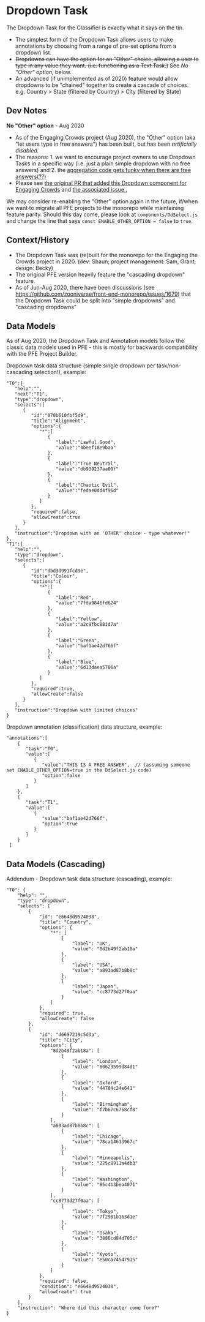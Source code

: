 # Dropdown Task

The Dropdown Task for the Classifier is exactly what it says on the tin.

- The simplest form of the Dropdown Task allows users to make annotations by choosing from a range of pre-set options from a dropdown list.
- ~~Dropdowns can have the option for an "Other" choice, allowing a user to type in any value they want. (i.e. functioning as a Text Task.)~~ See _No "Other" option,_ below.
- An advanced (if unimplemented as of 2020) feature would allow dropdowns to be "chained" together to create a cascade of choices. e.g. Country > State (filtered by Country) > City (filtered by State)

## Dev Notes

**No "Other" option** - Aug 2020

- As of the Engaging Crowds project (Aug 2020), the "Other" option (aka "let users type in free answers") has been built, but has been _artificially disabled._
- The reasons: 1. we want to encourage project owners to use Dropdown Tasks in a specific way (i.e. just a plain simple dropdown with no free answers) and 2. the [aggregation code gets funky when there are free answers(??)](https://github.com/zooniverse/caesar/issues/841)
- Please see [the original PR that added this Dropdown component for Engaging Crowds](https://github.com/zooniverse/front-end-monorepo/pull/1750) and [the associated issue .](https://github.com/zooniverse/front-end-monorepo/issues/1751)

We may consider re-enabling the "Other" option again in the future, if/when we want to migrate all PFE projects to the monorepo while maintaining feature parity. Should this day come, please look at `components/DdSelect.js` and change the line that says `const ENABLE_OTHER_OPTION = false` to `true`.

## Context/History

- The Dropdown Task was (re)built for the monorepo for the Engaging the Crowds project in 2020. (dev: Shaun; project management: Sam, Grant; design: Becky)
- The original PFE version heavily feature the "cascading dropdown" feature.
- As of Jun-Aug 2020, there have been discussions (see https://github.com/zooniverse/front-end-monorepo/issues/1679) that the Dropdown Task could be split into "simple dropdowns" and "cascading dropdowns"

## Data Models

As of Aug 2020, the Dropdown Task and Annotation models follow the classic data models used in PFE - this is mostly for backwards compatibility with the PFE Project Builder.

Dropdown task data structure (simple single dropdown per task/non-cascading selection!), example:

```
"T0":{
   "help":"",
   "next":"T1",
   "type":"dropdown",
   "selects":[
      {
         "id":"070b610fbf5d9",
         "title":"Alignment",
         "options":{
            "*":[
               {
                  "label":"Lawful Good",
                  "value":"4beef18e9baa"
               },
               {
                  "label":"True Neutral",
                  "value":"db939237aa00f"
               },
               {
                  "label":"Chaotic Evil",
                  "value":"fedae0dd4f96d"
               }
            ]
         },
         "required":false,
         "allowCreate":true
      }
   ],
   "instruction":"Dropdown with an 'OTHER' choice - type whatever!"
},
"T1":{
   "help":"",
   "type":"dropdown",
   "selects":[
      {
         "id":"dbd3d991fcd9e",
         "title":"Colour",
         "options":{
            "*":[
               {
                  "label":"Red",
                  "value":"7fda9846fd624"
               },
               {
                  "label":"Yellow",
                  "value":"a2c9fbc881d7a"
               },
               {
                  "label":"Green",
                  "value":"baf1ae42d766f"
               },
               {
                  "label":"Blue",
                  "value":"6d13daea5706a"
               }
            ]
         },
         "required":true,
         "allowCreate":false
      }
   ],
   "instruction":"Dropdown with limited choices"
}
```

Dropdown annotation (classification) data structure, example:

```
"annotations":[
    {
       "task":"T0",
       "value":[
          {
             "value":"THIS IS A FREE ANSWER",  // (assuming someone set ENABLE_OTHER_OPTION=true in the DdSelect.js code)
             "option":false
          }
       ]
    },
    {
       "task":"T1",
       "value":[
          {
             "value":"baf1ae42d766f",
             "option":true
          }
       ]
    }
 ]
```

## Data Models (Cascading)

Addendum - Dropdown task data structure (cascading), example:

```
"T0": {
    "help": "",
    "type": "dropdown",
    "selects": [
        {
            "id": "e6648d9524038",
            "title": "Country",
            "options": {
                "*": [
                    {
                        "label": "UK",
                        "value": "8d2b49f2ab18a"
                    },
                    {
                        "label": "USA",
                        "value": "a893ad87b8b8c"
                    },
                    {
                        "label": "Japan",
                        "value": "cc8773d27f0aa"
                    }
                ]
            },
            "required": true,
            "allowCreate": false
        },
        {
            "id": "d6697219c5d3a",
            "title": "City",
            "options": {
                "8d2b49f2ab18a": [
                    {
                        "label": "London",
                        "value": "80623599d84d1"
                    },
                    {
                        "label": "Oxford",
                        "value": "44784c24e641"
                    },
                    {
                        "label": "Birmingham",
                        "value": "f7b67c6758cf8"
                    }
                ],
                "a893ad87b8b8c": [
                    {
                        "label": "Chicago",
                        "value": "78ca14613967c"
                    },
                    {
                        "label": "Minneapolis",
                        "value": "225c8911a4db3"
                    },
                    {
                        "label": "Washington",
                        "value": "85c4b3bea4071"
                    }
                ],
                "cc8773d27f0aa": [
                    {
                        "label": "Tokyo",
                        "value": "7f2981b163d1e"
                    },
                    {
                        "label": "Osaka",
                        "value": "3886cd84d705c"
                    },
                    {
                        "label": "Kyoto",
                        "value": "e50ca74547915"
                    }
                ]
            },
            "required": false,
            "condition": "e6648d9524038",
            "allowCreate": true
        }
    ],
    "instruction": "Where did this character come form?"
}
```